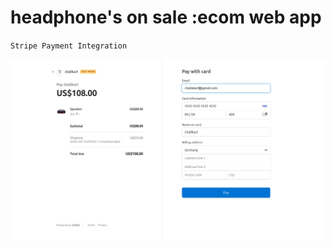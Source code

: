 # headphone's on sale :ecom web app

`Stripe Payment Integration`

![](https://github.com/roshray/ecom/blob/main/stripe_chaliakart.png)
